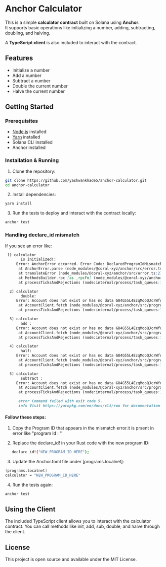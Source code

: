 # Anchor Calculator

This is a simple **calculator contract** built on Solana using **Anchor**.  
It supports basic operations like initializing a number, adding, subtracting, doubling, and halving.  

A **TypeScript client** is also included to interact with the contract.

## Features

- Initialize a number
- Add a number
- Subtract a number
- Double the current number
- Halve the current number

## Getting Started

### Prerequisites

- [Node.js](https://nodejs.org/) installed
- [Yarn](https://classic.yarnpkg.com/lang/en/docs/install/) installed
- Solana CLI installed
- Anchor installed

### Installation & Running

1. Clone the repository:

```bash
git clone https://github.com/yashwankhade5/anchor-calculator.git
cd anchor-calculator
```
2. Install dependencies:

```bash 
yarn install
```
3. Run the tests to deploy and interact with the contract locally:
```bash
anchor test
```
### Handling declare_id mismatch
If you see an error like:
```markdown
 1) calculator
       Is initialized!:
     Error: AnchorError occurred. Error Code: DeclaredProgramIdMismatch. Error Number: 4100. Error Message: The declared program id does not match the actual program id.       
      at AnchorError.parse (node_modules/@coral-xyz/anchor/src/error.ts:136:14)
      at translateError (node_modules/@coral-xyz/anchor/src/error.ts:277:35)
      at MethodsBuilder.rpc [as _rpcFn] (node_modules/@coral-xyz/anchor/src/program/namespace/rpc.ts:35:29)
      at processTicksAndRejections (node:internal/process/task_queues:105:5)

  2) calculator
       double:
     Error: Account does not exist or has no data G84G55L4EzqMooQJcrWfdUcmZeRPDBon9BfV2GiWHo6i
      at AccountClient.fetch (node_modules/@coral-xyz/anchor/src/program/namespace/account.ts:168:13)
      at processTicksAndRejections (node:internal/process/task_queues:105:5)

  3) calculator
       add :
     Error: Account does not exist or has no data G84G55L4EzqMooQJcrWfdUcmZeRPDBon9BfV2GiWHo6i
      at AccountClient.fetch (node_modules/@coral-xyz/anchor/src/program/namespace/account.ts:168:13)
      at processTicksAndRejections (node:internal/process/task_queues:105:5)

  4) calculator
       half:
     Error: Account does not exist or has no data G84G55L4EzqMooQJcrWfdUcmZeRPDBon9BfV2GiWHo6i
      at AccountClient.fetch (node_modules/@coral-xyz/anchor/src/program/namespace/account.ts:168:13)
      at processTicksAndRejections (node:internal/process/task_queues:105:5)

  5) calculator
       subtract :
     Error: Account does not exist or has no data G84G55L4EzqMooQJcrWfdUcmZeRPDBon9BfV2GiWHo6i
      at AccountClient.fetch (node_modules/@coral-xyz/anchor/src/program/namespace/account.ts:168:13)
      at processTicksAndRejections (node:internal/process/task_queues:105:5)

      error Command failed with exit code 5.
      info Visit https://yarnpkg.com/en/docs/cli/run for documentation about this command.
```

#### Follow these steps:

   1. Copy the Program ID that appears in the mismatch error.it is prsent in error like "program Id : <programID>"

   2. Replace the declare_id! in your Rust code with the new program ID:

```bash 
   declare_id!("NEW_PROGRAM_ID_HERE");
```
   3. Update the Anchor.toml file under [programs.localnet]:

```bash 
[programs.localnet]
calculator = "NEW_PROGRAM_ID_HERE"
```
   4. Run the tests again:
   
```bash 
anchor test

```

## Using the Client

The included TypeScript client allows you to interact with the calculator contract.
You can call methods like init, add, sub, double, and halve through the client.

## License

This project is open source and available under the MIT License.




